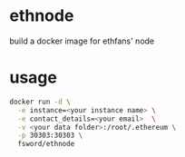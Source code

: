 # ethnode
build a docker image for ethfans' node

# usage

```bash
docker run -d \
  -e instance=<your instance name> \
  -e contact_details=<your email>  \
  -v <your data folder>:/root/.ethereum \
  -p 30303:30303 \
  fsword/ethnode
```
